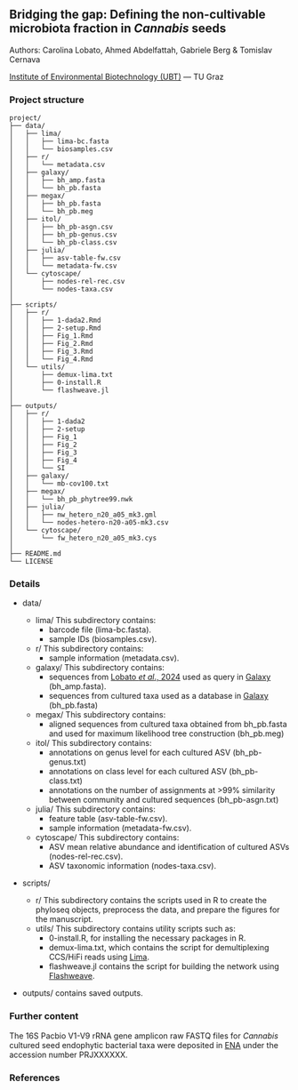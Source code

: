 ## Bridging the gap: Defining the non-cultivable microbiota fraction in *Cannabis* seeds

Authors: Carolina Lobato, Ahmed Abdelfattah, Gabriele Berg & Tomislav Cernava

[Institute of Environmental Biotechnology (UBT)](https://www.tugraz.at/institute/ubt/home/) — TU Graz

### Project structure
```text
project/
├── data/
│   ├── lima/
│   │   ├── lima-bc.fasta
│   │   └── biosamples.csv
│   ├── r/
│   │   └── metadata.csv
│   ├── galaxy/
│   │   ├── bh_amp.fasta
│   │   └── bh_pb.fasta
│   ├── megax/
│   │   ├── bh_pb.fasta
│   │   └── bh_pb.meg
│   ├── itol/
│   │   ├── bh_pb-asgn.csv
│   │   ├── bh_pb-genus.csv
│   │   └── bh_pb-class.csv
│   ├── julia/
│   │   ├── asv-table-fw.csv
│   │   └── metadata-fw.csv
│   └── cytoscape/
│       ├── nodes-rel-rec.csv
│       └── nodes-taxa.csv
│
├── scripts/
│   ├── r/
│   │   ├── 1-dada2.Rmd
│   │   ├── 2-setup.Rmd
│   │   ├── Fig_1.Rmd
│   │   ├── Fig_2.Rmd
│   │   ├── Fig_3.Rmd
│   │   └── Fig_4.Rmd
│   └── utils/
│       ├── demux-lima.txt
│       ├── 0-install.R 
│       └── flashweave.jl
│
├── outputs/       
│   ├── r/
│   │   ├── 1-dada2
│   │   ├── 2-setup
│   │   ├── Fig_1
│   │   ├── Fig_2
│   │   ├── Fig_3
│   │   ├── Fig_4
│   │   └── SI
│   ├── galaxy/
│   │   └── mb-cov100.txt
│   ├── megax/
│   │   └── bh_pb_phytree99.nwk
│   ├── julia/
│   │   ├── nw_hetero_n20_a05_mk3.gml
│   │   └── nodes-hetero-n20-a05-mk3.csv
│   └── cytoscape/
│       └── fw_hetero_n20_a05_mk3.cys
│
├── README.md
└── LICENSE
```

### Details   
- data/
  - lima/  This subdirectory contains:
      - barcode file (lima-bc.fasta).
      - sample IDs (biosamples.csv).
  - r/  This subdirectory contains:
      - sample information (metadata.csv).
  - galaxy/  This subdirectory contains:
      - sequences from [Lobato *et al*., 2024](https://doi.org/10.1186/s40168-024-01951-5) used as query in [Galaxy](https://usegalaxy.org/) (bh_amp.fasta).
      - sequences from cultured taxa used as a database in [Galaxy](https://usegalaxy.org/) (bh_pb.fasta)
  - megax/  This subdirectory contains:
      - aligned sequences from cultured taxa obtained from bh_pb.fasta and used for maximum likelihood tree construction (bh_pb.meg)
  - itol/  This subdirectory contains:
      - annotations on genus level for each cultured ASV (bh_pb-genus.txt)
      - annotations on class level for each cultured ASV (bh_pb-class.txt)
      - annotations on the number of assignments at >99% similarity between community and cultured sequences (bh_pb-asgn.txt)
  - julia/  This subdirectory contains:
      - feature table (asv-table-fw.csv).
      - sample information (metadata-fw.csv).
  - cytoscape/  This subdirectory contains:
      - ASV mean relative abundance and identification of cultured ASVs (nodes-rel-rec.csv).
      - ASV taxonomic information (nodes-taxa.csv).

- scripts/
  - r/  This subdirectory contains the scripts used in R to create the phyloseq objects, preprocess the data, and prepare the figures for the manuscript.    
  -  utils/  This subdirectory contains utility scripts such as:
      - 0-install.R, for installing the necessary packages in R.
      - demux-lima.txt, which contains the script for demultiplexing CCS/HiFi reads using [Lima](https://lima.how/).
      - flashweave.jl contains the script for building the network using [Flashweave](https://github.com/meringlab/FlashWeave.jl).
   
- outputs/ contains saved outputs.
   
### Further content
The 16S Pacbio V1-V9 rRNA gene amplicon raw FASTQ files for *Cannabis* cultured seed endophytic bacterial taxa were deposited in [ENA](https://www.ebi.ac.uk/ena) under the accession number PRJXXXXXX.

### References
